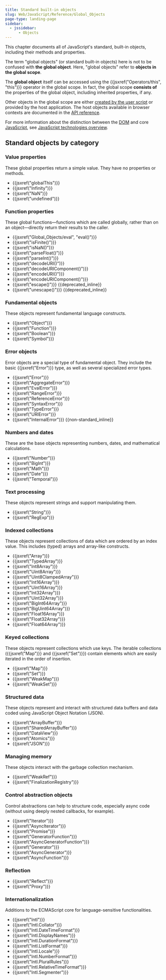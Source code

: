 ```yaml
---
title: Standard built-in objects
slug: Web/JavaScript/Reference/Global_Objects
page-type: landing-page
sidebar:
  - jssidebar:
      - Objects
---
```


This chapter documents all of JavaScript's standard, built-in objects, including their methods and properties.

The term "global objects" (or standard built-in objects) here is not to be confused with **the global object**. Here, "global objects" refer to **objects in the global scope**.

The **global object** itself can be accessed using the {{jsxref("Operators/this", "this")}} operator in the global scope. In fact, the global scope **consists of** the properties of the global object, including inherited properties, if any.

Other objects in the global scope are either [created by the user script](/en-US/docs/Web/JavaScript/Guide/Working_with_objects#creating_new_objects) or provided by the host application. The host objects available in browser contexts are documented in the [API reference](/en-US/docs/Web/API).

For more information about the distinction between the [DOM](/en-US/docs/Web/API/Document_Object_Model) and core [JavaScript](/en-US/docs/Web/JavaScript), see [JavaScript technologies overview](/en-US/docs/Web/JavaScript/Reference/JavaScript_technologies_overview).

## Standard objects by category

### Value properties

These global properties return a simple value. They have no properties or methods.

- {{jsxref("globalThis")}}
- {{jsxref("Infinity")}}
- {{jsxref("NaN")}}
- {{jsxref("undefined")}}

### Function properties

These global functions—functions which are called globally, rather than on an object—directly return their results to the caller.

- {{jsxref("Global_Objects/eval", "eval()")}}
- {{jsxref("isFinite()")}}
- {{jsxref("isNaN()")}}
- {{jsxref("parseFloat()")}}
- {{jsxref("parseInt()")}}
- {{jsxref("decodeURI()")}}
- {{jsxref("decodeURIComponent()")}}
- {{jsxref("encodeURI()")}}
- {{jsxref("encodeURIComponent()")}}
- {{jsxref("escape()")}} {{deprecated_inline}}
- {{jsxref("unescape()")}} {{deprecated_inline}}

### Fundamental objects

These objects represent fundamental language constructs.

- {{jsxref("Object")}}
- {{jsxref("Function")}}
- {{jsxref("Boolean")}}
- {{jsxref("Symbol")}}

### Error objects

Error objects are a special type of fundamental object. They include the basic {{jsxref("Error")}} type, as well as several specialized error types.

- {{jsxref("Error")}}
- {{jsxref("AggregateError")}}
- {{jsxref("EvalError")}}
- {{jsxref("RangeError")}}
- {{jsxref("ReferenceError")}}
- {{jsxref("SyntaxError")}}
- {{jsxref("TypeError")}}
- {{jsxref("URIError")}}
- {{jsxref("InternalError")}} {{non-standard_inline}}

### Numbers and dates

These are the base objects representing numbers, dates, and mathematical calculations.

- {{jsxref("Number")}}
- {{jsxref("BigInt")}}
- {{jsxref("Math")}}
- {{jsxref("Date")}}
- {{jsxref("Temporal")}}

### Text processing

These objects represent strings and support manipulating them.

- {{jsxref("String")}}
- {{jsxref("RegExp")}}

### Indexed collections

These objects represent collections of data which are ordered by an index value. This includes (typed) arrays and array-like constructs.

- {{jsxref("Array")}}
- {{jsxref("TypedArray")}}
- {{jsxref("Int8Array")}}
- {{jsxref("Uint8Array")}}
- {{jsxref("Uint8ClampedArray")}}
- {{jsxref("Int16Array")}}
- {{jsxref("Uint16Array")}}
- {{jsxref("Int32Array")}}
- {{jsxref("Uint32Array")}}
- {{jsxref("BigInt64Array")}}
- {{jsxref("BigUint64Array")}}
- {{jsxref("Float16Array")}}
- {{jsxref("Float32Array")}}
- {{jsxref("Float64Array")}}

### Keyed collections

These objects represent collections which use keys. The iterable collections ({{jsxref("Map")}} and {{jsxref("Set")}}) contain elements which are easily iterated in the order of insertion.

- {{jsxref("Map")}}
- {{jsxref("Set")}}
- {{jsxref("WeakMap")}}
- {{jsxref("WeakSet")}}

### Structured data

These objects represent and interact with structured data buffers and data coded using JavaScript Object Notation (JSON).

- {{jsxref("ArrayBuffer")}}
- {{jsxref("SharedArrayBuffer")}}
- {{jsxref("DataView")}}
- {{jsxref("Atomics")}}
- {{jsxref("JSON")}}

### Managing memory

These objects interact with the garbage collection mechanism.

- {{jsxref("WeakRef")}}
- {{jsxref("FinalizationRegistry")}}

### Control abstraction objects

Control abstractions can help to structure code, especially async code (without using deeply nested callbacks, for example).

- {{jsxref("Iterator")}}
- {{jsxref("AsyncIterator")}}
- {{jsxref("Promise")}}
- {{jsxref("GeneratorFunction")}}
- {{jsxref("AsyncGeneratorFunction")}}
- {{jsxref("Generator")}}
- {{jsxref("AsyncGenerator")}}
- {{jsxref("AsyncFunction")}}

### Reflection

- {{jsxref("Reflect")}}
- {{jsxref("Proxy")}}

### Internationalization

Additions to the ECMAScript core for language-sensitive functionalities.

- {{jsxref("Intl")}}
- {{jsxref("Intl.Collator")}}
- {{jsxref("Intl.DateTimeFormat")}}
- {{jsxref("Intl.DisplayNames")}}
- {{jsxref("Intl.DurationFormat")}}
- {{jsxref("Intl.ListFormat")}}
- {{jsxref("Intl.Locale")}}
- {{jsxref("Intl.NumberFormat")}}
- {{jsxref("Intl.PluralRules")}}
- {{jsxref("Intl.RelativeTimeFormat")}}
- {{jsxref("Intl.Segmenter")}}
